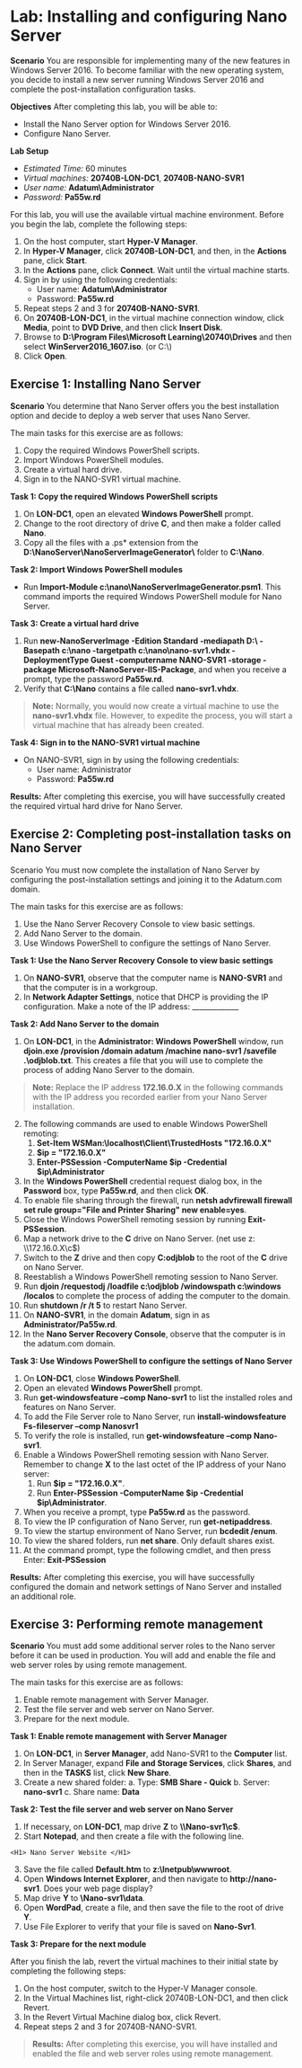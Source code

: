 # Lab: Installing and configuring Nano Server 

**Scenario** 
You are responsible for implementing many of the new features in Windows Server 2016. To become familiar with the new operating system, you decide to install a new server running Windows Server 2016 and complete the post-installation configuration tasks. 

**Objectives** 
After completing this lab, you will be able to:
* Install the Nano Server option for Windows Server 2016.
* Configure Nano Server. 

**Lab Setup** 
- *Estimated Time:* 60 minutes
- *Virtual machines:* **20740B-LON-DC1**, **20740B-NANO-SVR1**
- *User name:* **Adatum\Administrator**
- *Password:* **Pa55w.rd**

For this lab, you will use the available virtual machine environment. Before you begin the lab, complete the following steps:
1. On the host computer, start **Hyper-V Manager**.
2. In **Hyper-V Manager**, click **20740B-LON-DC1**, and then, in the **Actions** pane, click **Start**.
3. In the **Actions** pane, click **Connect**. Wait until the virtual machine starts.
4. Sign in by using the following credentials:
   * User name: **Adatum\Administrator**
   * Password: **Pa55w.rd**
5. Repeat steps 2 and 3 for **20740B-NANO-SVR1**.
6. On **20740B-LON-DC1**, in the virtual machine connection window, click **Media**, point to **DVD Drive**, and then click **Insert Disk**.
7. Browse to **D:\Program Files\Microsoft Learning\20740\Drives** and then select **WinServer2016_1607.iso**. (or C:\\)
8. Click **Open**. 

## Exercise 1: Installing Nano Server 

**Scenario** 
You determine that Nano Server offers you the best installation option and decide to deploy a web server that uses Nano Server.

The main tasks for this exercise are as follows:
1. Copy the required Windows PowerShell scripts.
2. Import Windows PowerShell modules.  
3. Create a virtual hard drive.
4. Sign in to the NANO-SVR1 virtual machine.

**Task 1: Copy the required Windows PowerShell scripts** 
1. On **LON-DC1**, open an elevated **Windows PowerShell** prompt.
2. Change to the root directory of drive **C**, and then make a folder called **Nano**.
3. Copy all the files with a .ps* extension from the **D:\NanoServer\NanoServerImageGenerator\\** folder to **C:\Nano**. 

**Task 2: Import Windows PowerShell modules**
* Run **Import-Module c:\nano\NanoServerImageGenerator.psm1**. This command imports the required Windows PowerShell module for Nano Server. 

**Task 3: Create a virtual hard drive**
1. Run **new-NanoServerImage -Edition Standard -mediapath D:\ -Basepath c:\nano -targetpath c:\nano\nano-svr1.vhdx -DeploymentType Guest -computername NANO-SVR1 -storage  -package Microsoft-NanoServer-IIS-Package**, and when you receive a prompt, type the password **Pa55w.rd**. 
2. Verify that **C:\Nano** contains a file called **nano-svr1.vhdx**.
 
> **Note:** Normally, you would now create a virtual machine to use the **nano-svr1.vhdx** file. However, to expedite the process, you will start a virtual machine that has already been created.

**Task 4: Sign in to the NANO-SVR1 virtual machine**
* On NANO-SVR1, sign in by using the following credentials:
  * User name: Administrator
  * Password: **Pa55w.rd** 
 
**Results:** After completing this exercise, you will have successfully created the required virtual hard drive for Nano Server. 

## Exercise 2: Completing post-installation tasks on Nano Server
Scenario You must now complete the installation of Nano Server by configuring the post-installation settings and joining it to the Adatum.com domain.

The main tasks for this exercise are as follows:
1. Use the Nano Server Recovery Console to view basic settings.
2. Add Nano Server to the domain. 
3. Use Windows PowerShell to configure the settings of Nano Server. 

**Task 1: Use the Nano Server Recovery Console to view basic settings** 
1. On **NANO-SVR1**, observe that the computer name is **NANO-SVR1** and that the computer is in a workgroup.
2. In **Network Adapter Settings**, notice that DHCP is providing the IP configuration. Make a note of the IP address: _____________ 

**Task 2: Add Nano Server to the domain**
1. On **LON-DC1**, in the **Administrator: Windows PowerShell** window, run **djoin.exe /provision /domain adatum /machine nano-svr1 /savefile .\odjblob.txt**. This creates a file that you will use to complete the process of adding Nano Server to the domain.

> **Note:** Replace the IP address **172.16.0.X** in the following commands with the IP address you recorded earlier from your Nano Server installation. 

2. The following commands are used to enable Windows PowerShell remoting:
    1. **Set-Item WSMan:\localhost\Client\TrustedHosts "172.16.0.X"**
    2. **$ip = "172.16.0.X"**
    3. **Enter-PSSession -ComputerName \$ip -Credential \$ip\\Administrator**
3. In the **Windows PowerShell** credential request dialog box, in the **Password** box, type **Pa55w.rd**, and then click **OK**.
4. To enable file sharing through the firewall, run **netsh advfirewall firewall set rule group="File and Printer Sharing" new enable=yes**.
5. Close the Windows PowerShell remoting session by running **Exit-PSSession**.
6. Map a network drive to the **C** drive on Nano Server. (net use z: \\\\172.16.0.X\c$)
7. Switch to the **Z** drive and then copy **C:odjblob** to the root of the **C** drive on Nano Server.
8. Reestablish a Windows PowerShell remoting session to Nano Server.
9. Run **djoin /requestodj /loadfile c:\odjblob /windowspath c:\windows /localos** to complete the process of adding the computer to the domain.
10. Run **shutdown /r /t 5** to restart Nano Server.
11. On **NANO-SVR1**, in the domain **Adatum**, sign in as **Administrator/Pa55w.rd**.
12. In the **Nano Server Recovery Console**, observe that the computer is in the adatum.com domain.

**Task 3: Use Windows PowerShell to configure the settings of Nano Server** 
1. On **LON-DC1**, close **Windows PowerShell**. 
2. Open an elevated **Windows PowerShell** prompt.
3. Run **get-windowsfeature –comp Nano-svr1** to list the installed roles and features on Nano Server.
4. To add the File Server role to Nano Server, run **install-windowsfeature Fs-fileserver –comp Nanosvr1**
5. To verify the role is installed, run **get-windowsfeature –comp Nano-svr1**.  
6. Enable a Windows PowerShell remoting session with Nano Server. Remember to change **X** to the last octet of the IP address of your Nano server:
   1. Run **$ip = "172.16.0.X"**.
   2. Run **Enter-PSSession -ComputerName $ip -Credential $ip\Administrator**.
7. When you receive a prompt, type **Pa55w.rd** as the password.
8. To view the IP configuration of Nano Server, run **get-netipaddress**.
9. To view the startup environment of Nano Server, run **bcdedit /enum**.
10. To view the shared folders, run **net share**. Only default shares exist.
11. At the command prompt, type the following cmdlet, and then press Enter:  **Exit-PSSession**

**Results:** After completing this exercise, you will have successfully configured the domain and network settings of Nano Server and installed an additional role.

## Exercise 3: Performing remote management

**Scenario**
You must add some additional server roles to the Nano server before it can be used in production. You will add and enable the file and web server roles by using remote management.

The main tasks for this exercise are as follows: 

1. Enable remote management with Server Manager.
2. Test the file server and web server on Nano Server.
3. Prepare for the next module.

**Task 1: Enable remote management with Server Manager**
1. On **LON-DC1**, in **Server Manager**, add Nano-SVR1 to the **Computer** list.
2. In Server Manager, expand **File and Storage Services**, click **Shares**, and then in the **TASKS** list, click **New Share**.
3. Create a new shared folder:
    a. Type: **SMB Share - Quick**
    b. Server: **nano-svr1**
    c. Share name: **Data**
    
**Task 2: Test the file server and web server on Nano Server**
1. If necessary, on **LON-DC1**, map drive **Z** to **\\\\Nano-svr1\c$**.
2. Start **Notepad**, and then create a file with the following line.
```
<H1> Nano Server Website </H1>
```
3. Save the file called **Default.htm** to **z:\Inetpub\wwwroot**.  
4. Open **Windows Internet Explorer**, and then navigate to **http://nano-svr1**. Does your web page display?
5. Map drive **Y** to **\\Nano-svr1\data**. 
6. Open **WordPad**, create a file, and then save the file to the root of drive **Y**.
7. Use File Explorer to verify that your file is saved on **Nano-Svr1**.

**Task 3: Prepare for the next module**

After you finish the lab, revert the virtual machines to their initial state by completing the following steps: 
1. On the host computer, switch to the Hyper-V Manager console.
2. In the Virtual Machines list, right-click 20740B-LON-DC1, and then click Revert.
3. In the Revert Virtual Machine dialog box, click Revert.
4. Repeat steps 2 and 3 for 20740B-NANO-SVR1. 
 
>**Results:** After completing this exercise, you will have installed and enabled the file and web server roles using remote management. 